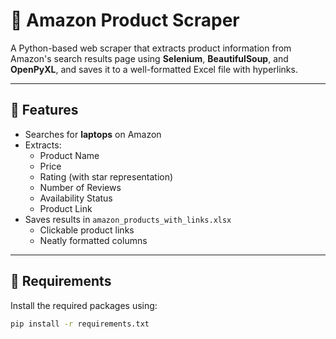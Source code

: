 # 🛒 Amazon Product Scraper

A Python-based web scraper that extracts product information from Amazon's search results page using **Selenium**, **BeautifulSoup**, and **OpenPyXL**, and saves it to a well-formatted Excel file with hyperlinks.

---

## 📌 Features

- Searches for **laptops** on Amazon
- Extracts:
  - Product Name
  - Price
  - Rating (with star representation)
  - Number of Reviews
  - Availability Status
  - Product Link
- Saves results in `amazon_products_with_links.xlsx`
  - Clickable product links
  - Neatly formatted columns

---

## 🔧 Requirements

Install the required packages using:

```bash
pip install -r requirements.txt
